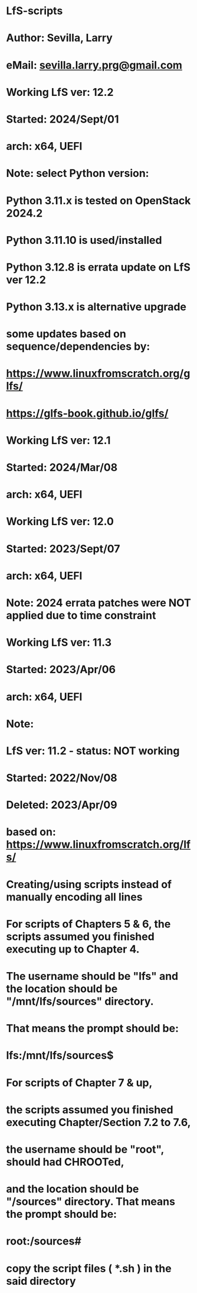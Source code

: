 # LfS-scripts
#
# Author: Sevilla, Larry
#  eMail: sevilla.larry.prg@gmail.com
#
#
# Working LfS ver: 12.2
# Started: 2024/Sept/01
# arch: x64, UEFI
#
# Note: select Python version:
#
#       Python 3.11.x is tested on OpenStack 2024.2
#       Python 3.11.10 is used/installed
#
#       Python 3.12.8 is errata update on LfS ver 12.2
#
#       Python 3.13.x is alternative upgrade
#
#
# some updates based on sequence/dependencies by:
#		https://www.linuxfromscratch.org/glfs/
#		https://glfs-book.github.io/glfs/
#
#
#
# Working LfS ver: 12.1
# Started: 2024/Mar/08
# arch: x64, UEFI
#
#
# Working LfS ver: 12.0
# Started: 2023/Sept/07
# arch: x64, UEFI
# Note: 2024 errata patches were NOT applied due to time constraint
#
# Working LfS ver: 11.3
# Started: 2023/Apr/06
# arch: x64, UEFI
#
# Note:
# LfS ver: 11.2 - status: NOT working
# Started: 2022/Nov/08
# Deleted: 2023/Apr/09





#
# based on: https://www.linuxfromscratch.org/lfs/
#
# Creating/using scripts instead of manually encoding all lines
#
#
# For scripts of Chapters 5 & 6, the scripts assumed you finished executing up to Chapter 4.
# The username should be "lfs" and the location should be "/mnt/lfs/sources" directory.
# That means the prompt should be:
#
#   lfs:/mnt/lfs/sources$
#
#
# For scripts of Chapter 7 & up,
# the scripts assumed you finished executing Chapter/Section 7.2 to 7.6,
# the username should be "root", should had CHROOTed,
# and the location should be "/sources" directory.  That means the prompt should be:
#
#   root:/sources#
#



#
# copy the script files ( *.sh ) in the said directory
#
